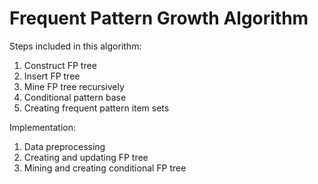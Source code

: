 # Frequent Pattern Growth Algorithm


Steps included in this algorithm:
 1) Construct FP tree
 2) Insert FP tree
 3) Mine FP tree recursively
 4) Conditional pattern base
 5) Creating frequent pattern item sets
 
Implementation:
 1) Data preprocessing
 2) Creating and updating FP tree
 3) Mining and creating conditional FP tree
